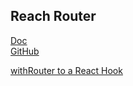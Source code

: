 ## Reach Router

[Doc](https://reach.tech/router)  
[GitHub](https://github.com/reach/router)

[withRouter to a React Hook](https://medium.com/@Charles_Stover/how-to-convert-withrouter-to-a-react-hook-19bb02a29ed6)
